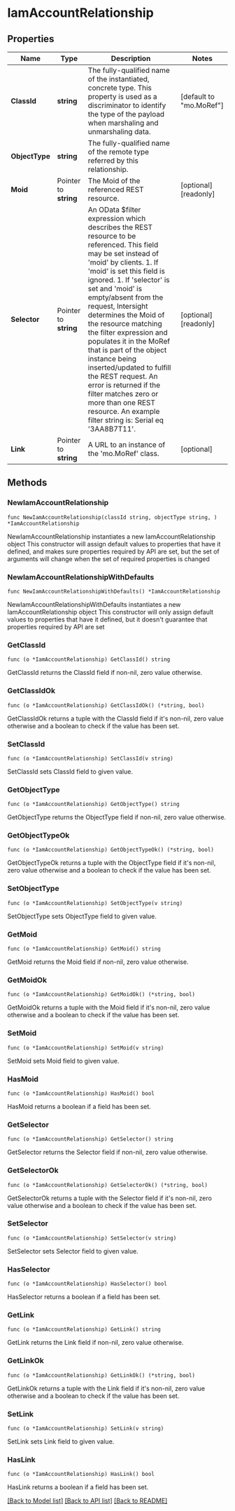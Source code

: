 # IamAccountRelationship

## Properties

Name | Type | Description | Notes
------------ | ------------- | ------------- | -------------
**ClassId** | **string** | The fully-qualified name of the instantiated, concrete type. This property is used as a discriminator to identify the type of the payload when marshaling and unmarshaling data. | [default to "mo.MoRef"]
**ObjectType** | **string** | The fully-qualified name of the remote type referred by this relationship. | 
**Moid** | Pointer to **string** | The Moid of the referenced REST resource. | [optional] [readonly] 
**Selector** | Pointer to **string** | An OData $filter expression which describes the REST resource to be referenced. This field may be set instead of &#39;moid&#39; by clients. 1. If &#39;moid&#39; is set this field is ignored. 1. If &#39;selector&#39; is set and &#39;moid&#39; is empty/absent from the request, Intersight determines the Moid of the resource matching the filter expression and populates it in the MoRef that is part of the object instance being inserted/updated to fulfill the REST request. An error is returned if the filter matches zero or more than one REST resource. An example filter string is: Serial eq &#39;3AA8B7T11&#39;. | [optional] [readonly] 
**Link** | Pointer to **string** | A URL to an instance of the &#39;mo.MoRef&#39; class. | [optional] 

## Methods

### NewIamAccountRelationship

`func NewIamAccountRelationship(classId string, objectType string, ) *IamAccountRelationship`

NewIamAccountRelationship instantiates a new IamAccountRelationship object
This constructor will assign default values to properties that have it defined,
and makes sure properties required by API are set, but the set of arguments
will change when the set of required properties is changed

### NewIamAccountRelationshipWithDefaults

`func NewIamAccountRelationshipWithDefaults() *IamAccountRelationship`

NewIamAccountRelationshipWithDefaults instantiates a new IamAccountRelationship object
This constructor will only assign default values to properties that have it defined,
but it doesn't guarantee that properties required by API are set

### GetClassId

`func (o *IamAccountRelationship) GetClassId() string`

GetClassId returns the ClassId field if non-nil, zero value otherwise.

### GetClassIdOk

`func (o *IamAccountRelationship) GetClassIdOk() (*string, bool)`

GetClassIdOk returns a tuple with the ClassId field if it's non-nil, zero value otherwise
and a boolean to check if the value has been set.

### SetClassId

`func (o *IamAccountRelationship) SetClassId(v string)`

SetClassId sets ClassId field to given value.


### GetObjectType

`func (o *IamAccountRelationship) GetObjectType() string`

GetObjectType returns the ObjectType field if non-nil, zero value otherwise.

### GetObjectTypeOk

`func (o *IamAccountRelationship) GetObjectTypeOk() (*string, bool)`

GetObjectTypeOk returns a tuple with the ObjectType field if it's non-nil, zero value otherwise
and a boolean to check if the value has been set.

### SetObjectType

`func (o *IamAccountRelationship) SetObjectType(v string)`

SetObjectType sets ObjectType field to given value.


### GetMoid

`func (o *IamAccountRelationship) GetMoid() string`

GetMoid returns the Moid field if non-nil, zero value otherwise.

### GetMoidOk

`func (o *IamAccountRelationship) GetMoidOk() (*string, bool)`

GetMoidOk returns a tuple with the Moid field if it's non-nil, zero value otherwise
and a boolean to check if the value has been set.

### SetMoid

`func (o *IamAccountRelationship) SetMoid(v string)`

SetMoid sets Moid field to given value.

### HasMoid

`func (o *IamAccountRelationship) HasMoid() bool`

HasMoid returns a boolean if a field has been set.

### GetSelector

`func (o *IamAccountRelationship) GetSelector() string`

GetSelector returns the Selector field if non-nil, zero value otherwise.

### GetSelectorOk

`func (o *IamAccountRelationship) GetSelectorOk() (*string, bool)`

GetSelectorOk returns a tuple with the Selector field if it's non-nil, zero value otherwise
and a boolean to check if the value has been set.

### SetSelector

`func (o *IamAccountRelationship) SetSelector(v string)`

SetSelector sets Selector field to given value.

### HasSelector

`func (o *IamAccountRelationship) HasSelector() bool`

HasSelector returns a boolean if a field has been set.

### GetLink

`func (o *IamAccountRelationship) GetLink() string`

GetLink returns the Link field if non-nil, zero value otherwise.

### GetLinkOk

`func (o *IamAccountRelationship) GetLinkOk() (*string, bool)`

GetLinkOk returns a tuple with the Link field if it's non-nil, zero value otherwise
and a boolean to check if the value has been set.

### SetLink

`func (o *IamAccountRelationship) SetLink(v string)`

SetLink sets Link field to given value.

### HasLink

`func (o *IamAccountRelationship) HasLink() bool`

HasLink returns a boolean if a field has been set.


[[Back to Model list]](../README.md#documentation-for-models) [[Back to API list]](../README.md#documentation-for-api-endpoints) [[Back to README]](../README.md)



